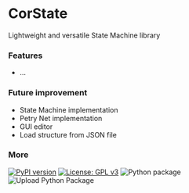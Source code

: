 # CorState
Lightweight and versatile State Machine library

### Features
* ...

### Future improvement
* State Machine implementation
* Petry Net implementation
* GUI editor
* Load structure from JSON file

### More
[![PyPI version](https://badge.fury.io/py/CorState.svg)](https://badge.fury.io/py/CorState)
[![License: GPL v3](https://img.shields.io/badge/License-GPL%20v3-blue.svg)](http://www.gnu.org/licenses/gpl-3.0)
![Python package](https://github.com/Zentetsu/CorState/workflows/Python%20package/badge.svg?branch=master)
![Upload Python Package](https://github.com/Zentetsu/CorState/workflows/Upload%20Python%20Package/badge.svg)
